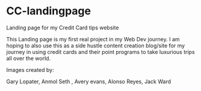 # CC-landingpage
Landing page for my Credit Card tips website

This Landing page is my first real project in my Web Dev journey. I am hoping to also use this as a side hustle content creation blog/site for my journey in using credit cards and their point programs to take luxurious trips all over the world. 





Images created by: 

Gary Lopater, Anmol Seth , Avery evans, Alonso Reyes, Jack Ward